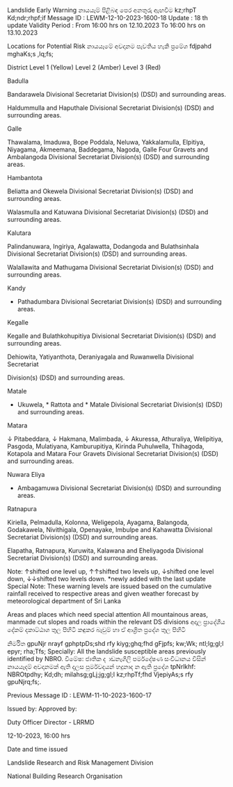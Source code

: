 Landslide Early Warning නායයෑම් පිළිබඳ පෙර අනතුරු ඇඟවීම kz;rhpT Kd;ndr;rhpf;if Message ID : LEWM-12-10-2023-1600-18 Update : 18 th update Validity Period : From 16:00 hrs on 12.10.2023 To 16:00 hrs on 13.10.2023

Locations for Potential Risk නායයෑමේ අවදානම පැවතිය හැකි ප්‍රමේශ fdjpahd mghaKs;s ,lq;fs;

District Level 1 (Yellow) Level 2 (Amber) Level 3 (Red)

Badulla

Bandarawela Divisional Secretariat Division(s) (DSD) and surrounding areas.

Haldummulla and Haputhale Divisional Secretariat Division(s) (DSD) and surrounding areas.

Galle

Thawalama, Imaduwa, Bope Poddala, Neluwa, Yakkalamulla, Elpitiya, Niyagama, Akmeemana, Baddegama, Nagoda, Galle Four Gravets and Ambalangoda Divisional Secretariat Division(s) (DSD) and surrounding areas.

Hambantota

Beliatta and Okewela Divisional Secretariat Division(s) (DSD) and surrounding areas.

Walasmulla and Katuwana Divisional Secretariat Division(s) (DSD) and surrounding areas.

Kalutara

Palindanuwara, Ingiriya, Agalawatta, Dodangoda and Bulathsinhala Divisional Secretariat Division(s) (DSD) and surrounding areas.

Walallawita and Mathugama Divisional Secretariat Division(s) (DSD) and surrounding areas.

Kandy

* Pathadumbara Divisional Secretariat Division(s) (DSD) and surrounding areas.

Kegalle

Kegalle and Bulathkohupitiya Divisional Secretariat Division(s) (DSD) and surrounding areas.

Dehiowita, Yatiyanthota, Deraniyagala and Ruwanwella Divisional Secretariat

Division(s) (DSD) and surrounding areas.

Matale

* Ukuwela, * Rattota and * Matale Divisional Secretariat Division(s) (DSD) and surrounding areas.

Matara

↓ Pitabeddara, ↓ Hakmana, Malimbada, ↓ Akuressa, Athuraliya, Welipitiya, Pasgoda, Mulatiyana, Kamburupitiya, Kirinda Puhulwella, Thihagoda, Kotapola and Matara Four Gravets Divisional Secretariat Division(s) (DSD) and surrounding areas.

Nuwara Eliya

* Ambagamuwa Divisional Secretariat Division(s) (DSD) and surrounding areas.

Ratnapura

Kiriella, Pelmadulla, Kolonna, Weligepola, Ayagama, Balangoda, Godakawela, Nivithigala, Openayake, Imbulpe and Kahawatta Divisional Secretariat Division(s) (DSD) and surrounding areas.

Elapatha, Ratnapura, Kuruwita, Kalawana and Eheliyagoda Divisional Secretariat Division(s) (DSD) and surrounding areas.

Note: ↑shifted one level up, ↑↑shifted two levels up, ↓shifted one level down, ↓↓shifted two levels down. *newly added with the last update Special Note: These warning levels are issued based on the cumulative rainfall received to respective areas and given weather forecast by meteorological department of Sri Lanka

Areas and places which need special attention All mountainous areas, manmade cut slopes and roads within the relevant DS divisions අදාල ප්‍රාදේශීය දේකම් දකාට්ඨාශ තුල පිහිටි කඳුකර බෑවුම් හා ඒ ආශ්‍රිත ප්‍රදේශ තුල පිහිටි

නිර්මිත gpuNjr nrayf gphptpDs;shd rfy kiyg;ghq;fhd gFjpfs; kw;Wk; ntl;lg;gl;l epyr; rha;Tfs; Specially: All the landslide susceptible areas previously identified by NBRO. විමේෂ: ජාතික ද ාඩනැගිලි පර්මදේෂණ සංවිධානය විසින් නායයෑදම් අවදානමක් ඇති දලස පුර්මවදයන් හදුනාද න ඇති ප්‍රදේශ tpNrlkhf: NBROtpdhy; Kd;dh; milahsg;gLj;jg;gl;l kz;rhpTf;fhd VjepiyAs;s rfy gpuNjrq;fs;.

Previous Message ID : LEWM-11-10-2023-1600-17

Issued by: Approved by:

Duty Officer Director - LRRMD

12-10-2023, 16:00 hrs

Date and time issued

Landslide Research and Risk Management Division

National Building Research Organisation